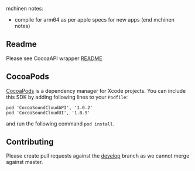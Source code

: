 mchinen notes:
- compile for arm64 as per apple specs for new apps
(end mchinen notes)

## Readme
Please see CocoaAPI wrapper [README](https://github.com/soundcloud/CocoaSoundCloudAPI/blob/master/README.md)

## CocoaPods
[CocoaPods](http://cocoapods.org/) is a dependency manager for Xcode projects. 
You can include this SDK by adding following lines to your `Podfile`:

```
pod 'CocoaSoundCloudAPI', '1.0.2'
pod 'CocoaSoundCloudUI', '1.0.9'
```

and run the following command `pod install`.

## Contributing

Please create pull requests against the [develop](https://github.com/soundcloud/CocoaSoundCloudUI/tree/develop) branch as we cannot merge against master.
